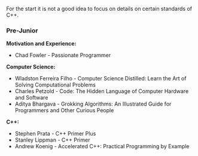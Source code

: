For the start it is not a good idea to focus on details on certain standards of C++. 

### Pre-Junior
**Motivation and Experience:**
- Chad Fowler - Passionate Programmer

**Computer Science:**
- Wladston Ferreira Filho - Computer Science Distilled: Learn the Art of Solving Computational Problems
- Charles Petzold - Code: The Hidden Language of Computer Hardware and Software
- Aditya Bhargava - Grokking Algorithms: An Illustrated Guide for Programmers and Other Curious People

**C++:**
- Stephen Prata - C++ Primer Plus
- Stanley Lippman - C++ Primer
- Andrew Koenig - Accelerated C++: Practical Programming by Example
